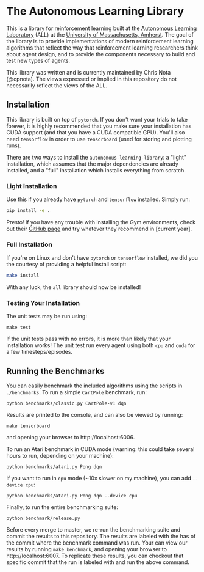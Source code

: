 # The Autonomous Learning Library

This is a library for reinforcement learning built at the [Autonomous Learning Laboratory](http://all.cs.umass.edu) (ALL) at the [University of Massachusetts, Amherst](https://www.umass.edu).
The goal of the library is to provide implementations of modern reinforcement learning algorithms that reflect the way that reinforcement learning researchers think about agent design, and to provide the components necessary to build and test new types of agents.

This library was written and is currently maintained by Chris Nota (@cpnota).
The views expressed or implied in this repository do not necessarily reflect the views of the ALL.

## Installation

This library is built on top of `pytorch`.
If you don't want your trials to take forever, it is highly recommended that you make sure your installation has CUDA support (and that you have a CUDA compatible GPU).
You'll also need `tensorflow` in order to use `tensorboard` (used for storing and plotting runs).

There are two ways to install the `autonomous-learning-library`: a "light" installation, which assumes that the major dependencies are already installed, and a "full" installation which installs everything from scratch.

### Light Installation

Use this if you already have `pytorch` and `tensorflow` installed.
Simply run:

```bash
pip install -e .
```

Presto! If you have any trouble with installing the Gym environments, check out their [GitHub page](https://github.com/openai/gym) and try whatever they recommend in [current year].

### Full Installation

If you're on Linux and don't have `pytorch` or `tensorflow` installed, we did you the courtesy of providing a helpful install script:

```bash
make install
```

With any luck, the `all` library should now be installed!

### Testing Your Installation

The unit tests may be run using:

```
make test
```

If the unit tests pass with no errors, it is more than likely that your installation works! The unit test run every agent using both `cpu` and `cuda` for a few timesteps/episodes.

## Running the Benchmarks

You can easily benchmark the included algorithms using the scripts in `./benchmarks`.
To run a simple `CartPole` benchmark, run:

```
python benchmarks/classic.py CartPole-v1 dqn
```

Results are printed to the console, and can also be viewed by running:

```
make tensorboard
```

and opening your browser to http://localhost:6006.

To run an Atari benchmark in CUDA mode (warning: this could take several hours to run, depending on your machine):

```
python benchmarks/atari.py Pong dqn
```

If you want to run in `cpu` mode (~10x slower on my machine), you can add ```--device cpu```:

```
python benchmarks/atari.py Pong dqn --device cpu
```

Finally, to run the entire benchmarking suite:

```
python benchmark/release.py
```

Before every merge to master, we re-run the benchmarking suite and commit the results to this repository.
The results are labeled with the has of the commit where the benchmark command was run.
Your can view our results by running `make benchmark`, and opening your browser to http://localhost:6007. 
To replicate these results, you can checkout that specific commit that the run is labeled with and run the above command.
